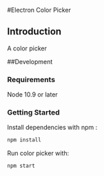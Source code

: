 
#Electron Color Picker

## Introduction

A color picker

##Development

### Requirements
Node 10.9 or later

### Getting Started

Install dependencies with npm :

``` bash
npm install
```

Run color picker with:
```bash
npm start
```

